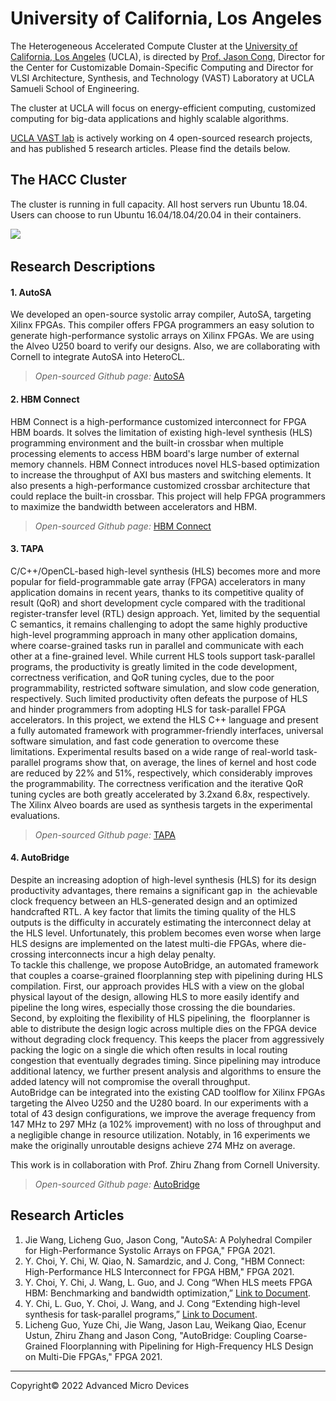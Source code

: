 # University of California, Los Angeles
The Heterogeneous Accelerated Compute Cluster at the [University of California, Los Angeles](https://www.ucla.edu/) (UCLA), is directed by [Prof. Jason Cong](https://vast.cs.ucla.edu/people/faculty/jason-cong), Director for the Center for Customizable Domain-Specific Computing and Director for VLSI Architecture, Synthesis, and Technology (VAST) Laboratory at UCLA Samueli School of Engineering.   
   
The cluster at UCLA will focus on energy-efficient computing, customized computing for big-data applications and highly scalable algorithms.   
   
[UCLA VAST lab](https://github.com/UCLA-VAST) is actively working on 4 open-sourced research projects, and has published 5 research articles. Please find the details below. 
   
## The HACC Cluster
The cluster is running in full capacity. All host servers run Ubuntu 18.04.   
Users can choose to run Ubuntu 16.04/18.04/20.04 in their containers.   
   
![](/images/ucla/xacc_ucla.png)
 
## Research Descriptions
#### 1. AutoSA   
We developed an open-source systolic array compiler, AutoSA, targeting Xilinx FPGAs. This compiler offers FPGA programmers an easy solution to generate high-performance systolic arrays on Xilinx FPGAs. We are using the Alveo U250 board to verify our designs. Also, we are collaborating with Cornell to integrate AutoSA into HeteroCL.  
   
> *Open-sourced Github page:* [AutoSA](https://github.com/UCLA-VAST/AutoSA)    

#### 2. HBM Connect    
HBM Connect is a high-performance customized interconnect for FPGA HBM boards. It solves the limitation of existing high-level synthesis (HLS) programming environment and the built-in crossbar when multiple processing elements to access HBM board's large number of external memory channels. HBM Connect introduces novel HLS-based optimization to increase the throughput of AXI bus masters and switching elements. It also presents a high-performance customized crossbar architecture that could replace the built-in crossbar. This project will help FPGA programmers to maximize the bandwidth between accelerators and HBM.    
   
> *Open-sourced Github page:* [HBM Connect](https://github.com/UCLA-VAST/hbmbench)   

#### 3. TAPA     
C/C++/OpenCL-based high-level synthesis (HLS) becomes more and more popular for field-programmable gate array (FPGA) accelerators in many application domains in recent years, thanks to its competitive quality of result (QoR) and short development cycle compared with the traditional register-transfer level (RTL) design approach. Yet, limited by the sequential C semantics, it remains challenging to adopt the same highly productive high-level programming approach in many other application domains, where coarse-grained tasks run in parallel and communicate with each other at a fine-grained level. While current HLS tools support task-parallel programs, the productivity is greatly limited in the code development, correctness verification, and QoR tuning cycles, due to the poor programmability, restricted software simulation, and slow code generation, respectively. Such limited productivity often defeats the purpose of HLS and hinder programmers from adopting HLS for task-parallel FPGA accelerators. In this project, we extend the HLS C++ language and present a fully automated framework with programmer-friendly interfaces, universal software simulation, and fast code generation to overcome these limitations. Experimental results based on a wide range of real-world task-parallel programs show that, on average, the lines of kernel and host code are reduced by 22% and 51%, respectively, which considerably improves the programmability. The correctness verification and the iterative QoR tuning cycles are both greatly accelerated by 3.2xand 6.8x, respectively. The Xilinx Alveo boards are used as synthesis targets in the experimental evaluations.     
   
> *Open-sourced Github page:* [TAPA](https://github.com/UCLA-VAST/tapa)   
   
#### 4. AutoBridge   
Despite an increasing adoption of high-level synthesis (HLS) for its design productivity advantages, there remains a significant gap in  the achievable clock frequency between an HLS-generated design and an optimized handcrafted RTL.
A key factor that limits the timing quality of the HLS outputs is the difficulty in accurately estimating the interconnect delay at the HLS level. Unfortunately, this problem becomes even worse when large HLS designs are implemented on the latest multi-die FPGAs, where die-crossing interconnects incur a high delay penalty.
    
To tackle this challenge, we propose AutoBridge, an automated framework that couples a coarse-grained floorplanning step with pipelining during HLS compilation. First, our approach provides HLS with a view on the global physical layout of the design, allowing HLS to more easily identify and pipeline the long wires, especially those crossing the die boundaries. Second, by exploiting the flexibility of HLS pipelining, the  floorplanner is able to distribute the design logic across multiple dies on the FPGA device without degrading clock frequency. This keeps the placer from aggressively packing the logic on a single die which often results in local routing congestion that eventually degrades timing. Since pipelining may introduce additional latency, we further present analysis and algorithms to ensure the added latency will not compromise the overall throughput.
    
AutoBridge can be integrated into the existing CAD toolflow for Xilinx FPGAs targeting the Alveo U250 and the U280 board. In our experiments with a total of 43 design configurations, we improve the average frequency from 147 MHz to 297 MHz (a 102\% improvement) with no loss of throughput and a negligible change in resource utilization. Notably, in 16 experiments we make the originally unroutable designs achieve 274 MHz on average. 
   
This work is in collaboration with Prof. Zhiru Zhang from Cornell University.    
   
> *Open-sourced Github page:* [AutoBridge](https://github.com/Licheng-Guo/AutoBridge)  
    
## Research Articles
1. Jie Wang, Licheng Guo, Jason Cong, "AutoSA: A Polyhedral Compiler for High-Performance Systolic Arrays on FPGA," FPGA 2021.       
2. Y. Choi, Y. Chi, W. Qiao, N. Samardzic, and J. Cong, "HBM Connect: High-Performance HLS Interconnect for FPGA HBM," FPGA 2021.        
3. Y. Choi, Y. Chi, J. Wang, L. Guo, and J. Cong “When HLS meets FPGA HBM: Benchmarking and bandwidth optimization,” [Link to Document](https://arxiv.org/abs/2010.06075).   
4. Y. Chi, L. Guo, Y. Choi, J. Wang, and J. Cong “Extending high-level synthesis for task-parallel programs,” [Link to Document](https://arxiv.org/abs/2009.11389).   
5. Licheng Guo, Yuze Chi, Jie Wang, Jason Lau, Weikang Qiao, Ecenur Ustun, Zhiru Zhang and Jason Cong, "AutoBridge: Coupling Coarse-Grained Floorplanning with Pipelining for High-Frequency HLS Design on Multi-Die FPGAs," FPGA 2021.   


---------------------------------------
<p class="copyright">Copyright&copy; 2022 Advanced Micro Devices</p>